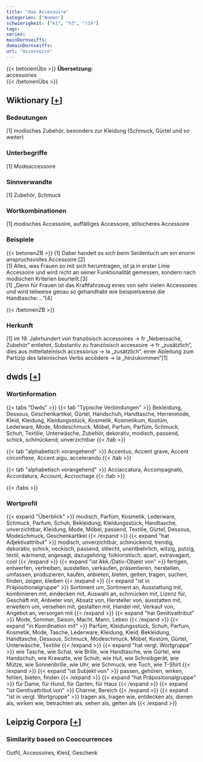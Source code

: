 ```yaml
---
title: "das Accessoire"
kategorien: ["Nomen"]
schwierigkeit: ["k1", "h3", "r14"]
tags:
series:
mainDornseiffs:
domainDornseiffs:
url: "Accessoire"
---
```


{{< betonenÜbs >}}
**Übersetzung:**  
accessories  
{{< /betonenÜbs >}}

## Wiktionary [[+](https://de.wiktionary.org/wiki/Accessoire)]

### Bedeutungen
[1] modisches Zubehör, besonders zur Kleidung (Schmuck, Gürtel und so weiter)  

### Unterbegriffe
[1] Modeaccessoire  

### Sinnverwandte
[1] Zubehör, Schmuck  

### Wortkombinationen
[1] modisches Accessoire, auffälliges Accessoire, stilsicheres Accessoire  

### Beispiele
{{< betonenZB >}}
[1] Dabei handelt es sich beim Seidentuch um ein enorm anspruchsvolles Accessoire.[2]  
[1] Alles, was Frauen so mit sich herumtragen, ist ja in erster Linie Accessoire und wird nicht an seiner Funktionalität gemessen, sondern nach modischen Kriterien beurteilt.[3]  
[1] „Denn für Frauen ist das Kraftfahrzeug eines von sehr vielen Accessoires und wird teilweise genau so gehandhabt wie beispielsweise die Handtasche:…“[4]  

{{< /betonenZB >}}
### Herkunft
[1] im 19. Jahrhundert von französisch accessoires → fr „Nebensache, Zubehör“ entlehnt, Substantiv zu französisch accessoire → fr „zusätzlich“, dies aus mittellateinisch accessorius → la „zusätzlich“, einer Ableitung zum Partizip des lateinischen Verbs accēdere → la „hinzukommen“[1]  



## dwds [[+](https://www.dwds.de/wb/Accessoire)]

### Wortinformation
{{< tabs "Dwds" >}}
{{< tab "Typische Verbindungen" >}}
Bekleidung, Dessous, Geschenkartikel, Gürtel, Handschuh, Handtasche, Herrenmode, Kleid, Kleidung, Kleidungsstück, Kosmetik, Kosmetikum, Kostüm, Lederware, Mode, Modeschmuck, Möbel, Parfum, Parfüm, Schmuck, Schuh, Textilie, Unterwäsche, Zubehör, dekorativ, modisch, passend, schick, schmückend, unverzichtbar
{{< /tab >}}

{{< tab "alphabetisch vorangehend" >}}
Accentus, Accent grave, Accent circonflexe, Accent aigu, accelerando
{{< /tab >}}

{{< tab "alphabetisch vorangehend" >}}
Acciaccatura, Accompagnato, Accordatura, Account, Accrochage
{{< /tab >}}

{{< /tabs >}}

### Wortprofil
{{< expand "Überblick" >}} modisch, Parfüm, Kosmetik, Lederware, Schmuck, Parfum, Schuh, Bekleidung, Kleidungsstück, Handtasche, unverzichtbar, Kleidung, Mode, Möbel, passend, Textilie, Gürtel, Dessous, Modeschmuck, Geschenkartikel {{< /expand >}}
{{< expand "hat Adjektivattribut" >}} modisch, unverzichtbar, schmückend, trendig, dekorativ, schick, neckisch, passend, stilecht, unentbehrlich, witzig, putzig, textil, wärmend, angesagt, dazugehörig, folkloristisch, apart, extravagant, cool {{< /expand >}}
{{< expand "ist Akk./Dativ-Objekt von" >}} fertigen, entwerfen, vertreiben, ausstellen, verkaufen, präsentieren, herstellen, umfassen, produzieren, kaufen, anbieten, bieten, gelten, tragen, suchen, finden, zeigen, bleiben {{< /expand >}}
{{< expand "ist in Präpositionalgruppe" >}} Sortiment um, Sortiment an, Ausstattung mit, kombinieren mit, eindecken mit, Auswahl an, schmücken mit, Lizenz für, Geschäft mit, Anbieter von, Absatz von, Hersteller von, ausstatten mit, erweitern um, versehen mit, gestalten mit, Handel mit, Verkauf von, Angebot an, versorgen mit {{< /expand >}}
{{< expand "hat Genitivattribut" >}} Mode, Sommer, Saison, Macht, Mann, Leben {{< /expand >}}
{{< expand "in Koordination mit" >}} Parfüm, Kleidungsstück, Schuh, Parfum, Kosmetik, Mode, Tasche, Lederware, Kleidung, Kleid, Bekleidung, Handtasche, Dessous, Schmuck, Modeschmuck, Möbel, Kostüm, Gürtel, Unterwäsche, Textilie {{< /expand >}}
{{< expand "hat vergl. Wortgruppe" >}} wie Tasche, wie Schal, wie Brille, wie Handtasche, wie Gürtel, wie Handschuh, wie Krawatte, wie Schuh, wie Hut, wie Schreibgerät, wie Mütze, wie Sonnenbrille, wie Uhr, wie Schmuck, wie Tuch, wie T-Shirt {{< /expand >}}
{{< expand "ist Subjekt von" >}} passen, gehören, wirken, fehlen, bieten, finden {{< /expand >}}
{{< expand "hat Präpositionalgruppe" >}} für Dame, für Hund, für Garten, für Haus {{< /expand >}}
{{< expand "ist Genitivattribut von" >}} Charme, Bereich {{< /expand >}}
{{< expand "ist in vergl. Wortgruppe" >}} tragen als, tragen wie, entdecken als, dienen als, wirken wie, betrachten als, sehen als, gelten als {{< /expand >}}

## Leipzig Corpora [[+](https://corpora.uni-leipzig.de/en/res?word=Accessoire&corpusId=deu_newscrawl-public_2018)]


### Similarity based on Cooccurrences
Outfit, Accessoires, Kleid, Geschenk

